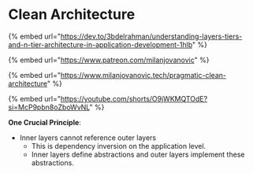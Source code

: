 # Clean Architecture

{% embed url="https://dev.to/3bdelrahman/understanding-layers-tiers-and-n-tier-architecture-in-application-development-1hlb" %}

{% embed url="https://www.patreon.com/milanjovanovic" %}

{% embed url="https://www.milanjovanovic.tech/pragmatic-clean-architecture" %}

{% embed url="https://youtube.com/shorts/O9jWKMQTOdE?si=McP9pbn8oZboWvNL" %}

**One Crucial Principle**:&#x20;

* Inner layers cannot reference outer layers
  * This is dependency inversion on the application level.
  * Inner layers define abstractions and outer layers implement these abstractions.
